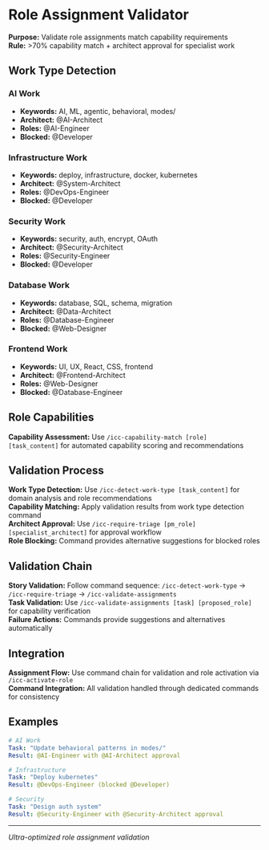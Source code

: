 # Role Assignment Validator

**Purpose:** Validate role assignments match capability requirements  
**Rule:** >70% capability match + architect approval for specialist work

## Work Type Detection

### AI Work
- **Keywords:** AI, ML, agentic, behavioral, modes/
- **Architect:** @AI-Architect
- **Roles:** @AI-Engineer
- **Blocked:** @Developer

### Infrastructure Work
- **Keywords:** deploy, infrastructure, docker, kubernetes
- **Architect:** @System-Architect
- **Roles:** @DevOps-Engineer
- **Blocked:** @Developer

### Security Work
- **Keywords:** security, auth, encrypt, OAuth
- **Architect:** @Security-Architect
- **Roles:** @Security-Engineer
- **Blocked:** @Developer

### Database Work
- **Keywords:** database, SQL, schema, migration
- **Architect:** @Data-Architect
- **Roles:** @Database-Engineer
- **Blocked:** @Web-Designer

### Frontend Work
- **Keywords:** UI, UX, React, CSS, frontend
- **Architect:** @Frontend-Architect
- **Roles:** @Web-Designer
- **Blocked:** @Database-Engineer

## Role Capabilities

**Capability Assessment:** Use `/icc-capability-match [role] [task_content]` for automated capability scoring and recommendations

## Validation Process

**Work Type Detection:** Use `/icc-detect-work-type [task_content]` for domain analysis and role recommendations  
**Capability Matching:** Apply validation results from work type detection command  
**Architect Approval:** Use `/icc-require-triage [pm_role] [specialist_architect]` for approval workflow  
**Role Blocking:** Command provides alternative suggestions for blocked roles

## Validation Chain

**Story Validation:** Follow command sequence: `/icc-detect-work-type` → `/icc-require-triage` → `/icc-validate-assignments`  
**Task Validation:** Use `/icc-validate-assignments [task] [proposed_role]` for capability verification  
**Failure Actions:** Commands provide suggestions and alternatives automatically

## Integration

**Assignment Flow:** Use command chain for validation and role activation via `/icc-activate-role`  
**Command Integration:** All validation handled through dedicated commands for consistency

## Examples

```yaml
# AI Work
Task: "Update behavioral patterns in modes/"
Result: @AI-Engineer with @AI-Architect approval

# Infrastructure
Task: "Deploy kubernetes"
Result: @DevOps-Engineer (blocked @Developer)

# Security
Task: "Design auth system"
Result: @Security-Engineer with @Security-Architect approval
```

---
*Ultra-optimized role assignment validation*